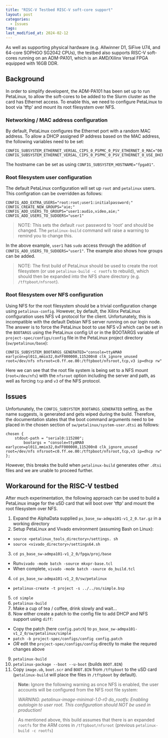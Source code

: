 ```yaml
---
title: "RISC-V Testbed RISC-V soft-core support"
layout: post
categories:
  - Issues
tags:
last_modified_at: 2024-02-12
---
```

As well as supporting physical hardware (e.g. Allwinner D1, SiFive U74, and 64-core SOPHGO SG2042 CPUs), the testbed also supports RISC-V soft-cores running on an ADM-PA101, which is an AMD/Xilinx Versal FPGA equipped with 16GB DDR. 
## Background
In order to simplify developent, the ADM-PA101 has been set up to run PetaLinux, to allow the soft-cores to be added to the Slurm cluster as the card has Ethernet access. To enable this, we need to configure PetaLinux to boot via 'tftp' and mount its root filesystem over NFS. 

### Networking / MAC address configuration
By default, PetaLinux configures the Ethernet port with a random MAC address. To allow a DHCP assigned IP address based on the MAC address, the following variables need to be set:

```
CONFIG_SUBSYSTEM_ETHERNET_VERSAL_CIPS_0_PSPMC_0_PSV_ETHERNET_0_MAC="00:c0:ff:ee:00:00"
CONFIG_SUBSYSTEM_ETHERNET_VERSAL_CIPS_0_PSPMC_0_PSV_ETHERNET_0_USE_DHCP=y
```

The hostname can be set as using `CONFIG_SUBSYSTEM_HOSTNAME="fpga01"`.


### Root filesystem user configuration
The default PetaLinux configuration will set up `root` and `petalinux` users. This configration can be overridden as follows:
```
CONFIG_ADD_EXTRA_USERS="root:root;user1:initialpassword;"
CONFIG_CREATE_NEW_GROUPS="aie;"
CONFIG_ADD_USERS_TO_GROUPS="user1:audio,video,aie;"
CONFIG_ADD_USERS_TO_SUDOERS="user1"
```
> NOTE: This sets the default `root` password to 'root' and should be changed. The `petalinux-build` command will raise a warning to remind you to change this. 

In the above example, `user1` has `sudo` access through the addition of `CONFIG_ADD_USERS_TO_SUDOERS="user1"`. The example also shows how groups can be added.

> NOTE: The first build of PetaLinux should be used to create the root filesystem (or use `petalinux-build -c rootfs` to rebuild), which should then be expanded into the NFS share directory (e.g. `/tftpboot/nfsroot`). 


### Root filesystem over NFS configuration
Using NFS for the root filesystem should be a trivial configuration change using `petalinux-config`. However, by default, the Xilinx PetaLinux configuration uses NFS v4 protocol for the client. Unfortunately, this is incompatible with the default Debian NFS server running on our login node. The answer is to force the PetaLinux boot to use NFS v3 which can be set in the `BOOTARGS` using the PetaLinux config UI or in the BOOTARGS variable of `project-spec/configs/config` file in the PetaLinux project directory (`sw/petalinux/base`):

```CONFIG_SUBSYSTEM_BOOTARGS_GENERATED="console=ttyAMA0  earlycon=pl011,mmio32,0xFF000000,115200n8 clk_ignore_unused root=/dev/nfs nfsroot=c0.ff.ee.00:/tftpboot/nfsroot,tcp,v3 ip=dhcp rw"```


Here we can see that the root file system is being set to a NFS mount (`root=/dev/nfs`) with the `nfsroot` option including the server and path, as well as forcing `tcp` and `v3` of the NFS protocol. 

## Issues
Unfortunately, the `CONFIG_SUBSYSTEM_BOOTARGS_GENERATED` setting, as the name suggests, is generated and gets wiped during the build. Therefore, the documentation states that the boot command arguments need to be placed in the chosen section of `sw/petalinux/system-user.dtsi` as follows:
```
chosen {
	stdout-path = "serial0:115200";
    	bootargs = "console=ttyAMA0 earlycon=pl011,mmio32,0xFF000000,115200n8 clk_ignore_unused root=/dev/nfs nfsroot=c0.ff.ee.00:/tftpboot/nfsroot,tcp,v3 ip=dhcp rw"
};
```

However, this breaks the build when `petalinux-build` generates other `.dtsi` files and we are unable to proceed further.

## Workaround for the RISC-V testbed
After much experimentation, the following approach can be used to build a PetaLinux image for the uSD card that will boot over 'tftp' and mount the root filesystem over NFS.

1. Expand the AlphaData supplied `ps_base_sw-admpa101-v1_2_0.tar.gz` in a working directory
2. Setup PetaLinux and Vivado environment (assuming Bash on Linux):
 - `source <petalinux_tools_directory>/settings.
sh`
 - `source <vivado_directory>/settings64.sh`
3. `cd ps_base_sw-admpa101-v1_2_0/fpga/proj/base` 
 - Run`vivado -mode batch -source mkxpr-base.tcl`
 - When complete, `vivado -mode batch -source do_build.tcl`
4. `cd ps_base_sw-admpa101-v1_2_0/sw/petalinux`
  - `petalinux-create -t project -s ../../os/simple.bsp`
5. `cd simple`
6.  `petalinux-build`
7. Make a cup of tea / coffee, drink slowly and wait...
8. Now either create a patch to the config file to add DHCP and NFS support using `diff`:
  - Copy the patch (here `config.patch`) to `ps_base_sw-admpa101-v1_2_0/sw/petalinux/simple`
  - `patch -b project-spec/configs/config config.patch`
  - *OR* edit the `project-spec/configs/config` directly to make the requred changes above
9. `petalinux-build`
10. `petalinux-package --boot --u-boot` (builds `BOOT.BIN`)
11. Copy `image.ub`, `boot.scr` and `BOOT.BIN` from `/tftpboot` to the uSD card (`petalinux-build` will place the files in `/tftpboot` by default).
 
>**Note:**
Ignore the following warning as once NFS is enabled, the user accounts will be configured from the NFS root file system:
>
>_WARNING: petalinux-image-minimal-1.0-r0 do_rootfs: Enabling autologin to user root.  This configuration should NOT be used in production!_

>As mentioned above, this build assumes that there is an expanded `rootfs` for the ARM cores in `/tftpboot/nfsroot` (previous `petalinux-build -c rootfs`)
